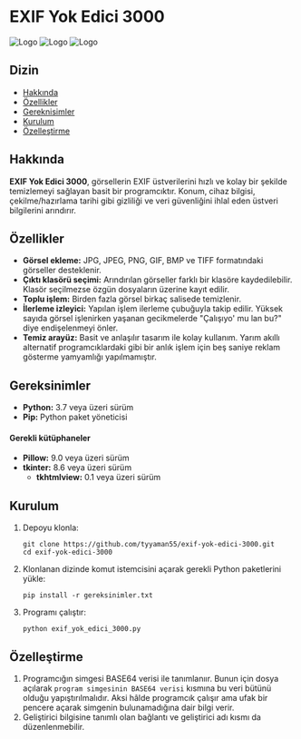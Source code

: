 # EXIF Yok Edici 3000

![Logo](https://img.shields.io/badge/python-3.x-blue.svg)
![Logo](https://img.shields.io/badge/platform-Windows%20%7C%20Linux%20%7C%20macOS-lightgrey)
![Logo](https://img.shields.io/badge/license-GPL%203.0-green.svg)

## Dizin

- [Hakkında](#hakkında)
- [Özellikler](#özellikler)
- [Gereknisimler](#gereksinimler)
- [Kurulum](#kurulum)
- [Özelleştirme](#özelleştirme)

## Hakkında
**EXIF Yok Edici 3000**, görsellerin EXIF üstverilerini hızlı ve kolay bir şekilde temizlemeyi sağlayan basit bir programcıktır. Konum, cihaz bilgisi, çekilme/hazırlama tarihi gibi gizliliği ve veri güvenliğini ihlal eden üstveri bilgilerini arındırır.

## Özellikler
- **Görsel ekleme:** JPG, JPEG, PNG, GIF, BMP ve TIFF formatındaki görseller desteklenir.
- **Çıktı klasörü seçimi:** Arındırılan görseller farklı bir klasöre kaydedilebilir. Klasör seçilmezse özgün dosyaların üzerine kayıt edilir.
- **Toplu işlem:** Birden fazla görsel birkaç salisede temizlenir.
- **İlerleme izleyici:** Yapılan işlem ilerleme çubuğuyla takip edilir. Yüksek sayıda görsel işlenirken yaşanan gecikmelerde "Çalışıyo' mu lan bu?" diye endişelenmeyi önler.
- **Temiz arayüz:** Basit ve anlaşılır tasarım ile kolay kullanım. Yarım akıllı alternatif programcıklardaki gibi bir anlık işlem için beş saniye reklam gösterme yamyamlığı yapılmamıştır.
  
## Gereksinimler
- **Python:** 3.7 veya üzeri sürüm
- **Pip:** Python paket yöneticisi

#### Gerekli kütüphaneler
- **Pillow:** 9.0 veya üzeri sürüm
- **tkinter:** 8.6 veya üzeri sürüm
  - **tkhtmlview:** 0.1 veya üzeri sürüm

## Kurulum
1. Depoyu klonla:
   ```
   git clone https://github.com/tyyaman55/exif-yok-edici-3000.git
   cd exif-yok-edici-3000
   ```
2. Klonlanan dizinde komut istemcisini açarak gerekli Python paketlerini yükle:
    ```
    pip install -r gereksinimler.txt
    ```
3. Programı çalıştır:
   ```
   python exif_yok_edici_3000.py
   ```

## Özelleştirme
1. Programcığın simgesi BASE64 verisi ile tanımlanıır. Bunun için dosya açılarak `program simgesinin BASE64 verisi` kısmına bu veri bütünü olduğu yapıştırılmalıdır. Aksi hâlde programcık çalışır ama ufak bir pencere açarak simgenin bulunamadığına dair bilgi verir.
2. Geliştirici bilgisine tanımlı olan bağlantı ve geliştirici adı kısmı da düzenlenmebilir.